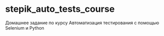 # stepik_auto_tests_course
Домашнее задание по курсу Автоматизация тестирования с помощью Selenium и Python
